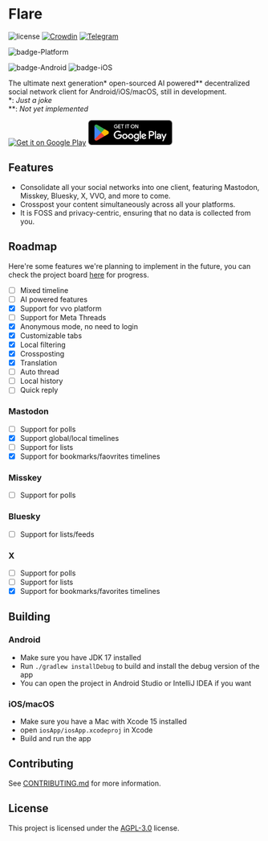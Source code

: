 # Flare
![license](https://img.shields.io/github/license/DimensionDev/Flare)
[![Crowdin](https://badges.crowdin.net/flareapp/localized.svg)](https://crowdin.com/project/flareapp)
[![Telegram](https://img.shields.io/badge/-telegram-blue?logo=telegram&color=white)](https://t.me/+0UtcP6_qcDoyOWE1)

![badge-Platform](https://img.shields.io/badge/Supported%20Platform-Mastodon%20|%20Misskey%20|%20Bluesky%20|%20X%20|%20VVO-black)

![badge-Android](https://img.shields.io/badge/Android-6.0-3DDC84)
![badge-iOS](https://img.shields.io/badge/iOS-17.0-black)


The ultimate next generation* open-sourced AI powered** decentralized social network client for Android/iOS/macOS, still in development.  
*: _Just a joke_  
**: _Not yet implemented_


<a href='https://testflight.apple.com/join/iYP7QZME'><img alt='Get it on Google Play' src='https://developer.apple.com/app-store/marketing/guidelines/images/badge-example-preferred_2x.png' height=50/></a>
<a href='https://play.google.com/store/apps/details?id=dev.dimension.flare&pcampaignid=pcampaignidMKT-Other-global-all-co-prtnr-py-PartBadge-Mar2515-1'><img alt='Get it on Google Play' src='docs\src\assets\en_badge_web_generic.png' height=50/></a>

## Features
 - Consolidate all your social networks into one client, featuring Mastodon, Misskey, Bluesky, X, VVO, and more to come.
 - Crosspost your content simultaneously across all your platforms.
 - It is FOSS and privacy-centric, ensuring that no data is collected from you.

## Roadmap
Here're some features we're planning to implement in the future, you can check the project board [here](https://github.com/orgs/DimensionDev/projects/3) for progress.
 - [ ] Mixed timeline
 - [ ] AI powered features
 - [x] Support for vvo platform
 - [ ] Support for Meta Threads
 - [x] Anonymous mode, no need to login
 - [x] Customizable tabs
 - [x] Local filtering
 - [x] Crossposting
 - [x] Translation
 - [ ] Auto thread
 - [ ] Local history
 - [ ] Quick reply

### Mastodon
 - [ ] Support for polls
 - [x] Support global/local timelines
 - [ ] Support for lists
 - [x] Support for bookmarks/faovrites timelines

### Misskey
 - [ ] Support for polls

### Bluesky
 - [ ] Support for lists/feeds

### X
 - [ ] Support for polls
 - [ ] Support for lists
 - [x] Support for bookmarks/favorites timelines

## Building
### Android
 - Make sure you have JDK 17 installed
 - Run `./gradlew installDebug` to build and install the debug version of the app
 - You can open the project in Android Studio or IntelliJ IDEA if you want

### iOS/macOS
 - Make sure you have a Mac with Xcode 15 installed
 - open `iosApp/iosApp.xcodeproj` in Xcode
 - Build and run the app

## Contributing
See [CONTRIBUTING.md](CONTRIBUTING.md) for more information.

## License
This project is licensed under the [AGPL-3.0](LICENSE) license.
